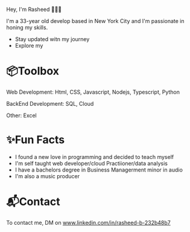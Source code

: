 
Hey, I'm Rasheed 👋🏾😊

I'm a 33-year old develop based in New York City and I'm passionate in honing my skills.
  
  * Stay updated witn my journey  
  * Explore my

  

# 📦Toolbox

Web Development: Html, CSS, Javascript, Nodejs, Typescript,  Python

BackEnd Development: SQL, Cloud

Other: Excel

# ✨Fun Facts

  * I found a new love in programming and decided to teach myself
  * I'm self taught web developer/cloud Practiioner/data analysis   
  * I have a bachelors degree in Business Managerment minor in audio
  * I'm also a music producer

# 📬Contact 

To contact me, DM on www.linkedin.com/in/rasheed-b-232b48b7
